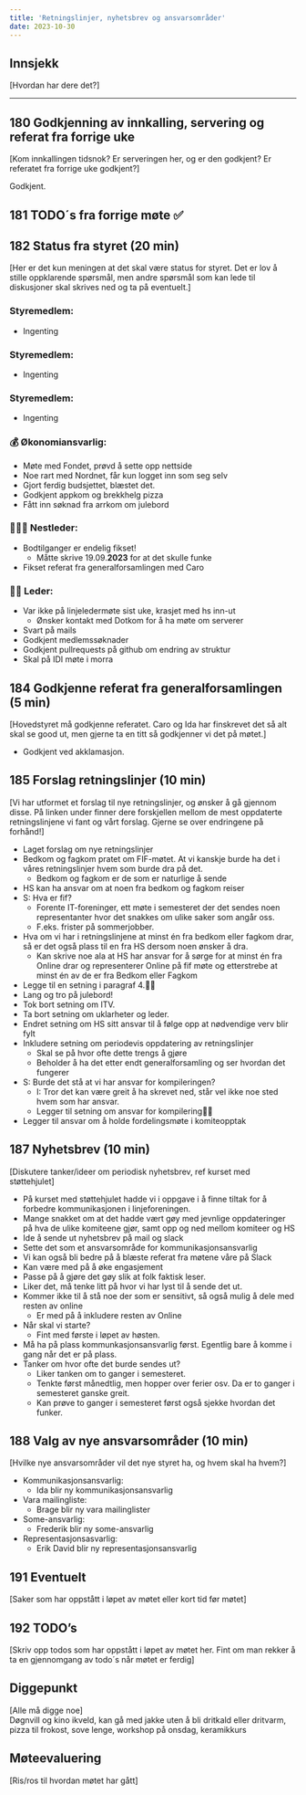 ```yaml
---
title: 'Retningslinjer, nyhetsbrev og ansvarsområder'
date: 2023-10-30
---
```


## Innsjekk  

[Hvordan har dere det?]  

---

## 180 Godkjenning av innkalling, servering og referat fra forrige uke  

[Kom innkallingen tidsnok? Er serveringen her, og er den godkjent? Er referatet fra forrige uke godkjent?]

Godkjent.  

## 181 TODO´s fra forrige møte **✅**  



## 182 Status fra styret (20 min)  

[Her er det kun meningen at det skal være status for styret. Det er lov å stille oppklarende spørsmål, men andre spørsmål som kan lede til diskusjoner skal skrives ned og ta på eventuelt.]  


### **Styremedlem**:  
- Ingenting  

### **Styremedlem**:  
- Ingenting  

### **Styremedlem**:  
- Ingenting  

### **💰** Økonomiansvarlig:  
- Møte med Fondet, prøvd å sette opp nettside  
- Noe rart med Nordnet, får kun logget inn som seg selv  
- Gjort ferdig budsjettet, blæstet det.  
- Godkjent appkom og brekkhelg pizza  
- Fått inn søknad fra arrkom om julebord  

### 👩🏻‍🦰 Nestleder:  

- Bodtilganger er endelig fikset!  
    - Måtte skrive 19.09.**2023** for at det skulle funke  
- Fikset referat fra generalforsamlingen med Caro  

### 👩🏾 Leder:  

- Var ikke på linjeledermøte sist uke, krasjet med hs inn-ut  
    - Ønsker kontakt med Dotkom for å ha møte om serverer  
- Svart på mails  
- Godkjent medlemssøknader  
- Godkjent pullrequests på github om endring av struktur  
- Skal på IDI møte i morra  

## 184 Godkjenne referat fra generalforsamlingen (5 min)  
[Hovedstyret må godkjenne referatet. Caro og Ida har finskrevet det så alt skal se good ut, men gjerne ta en titt så godkjenner vi det på møtet.]  
- Godkjent ved akklamasjon.  

## 185 Forslag retningslinjer (10 min)  

[Vi har utformet et forslag til nye retningslinjer, og ønsker å gå gjennom disse. På linken under finner dere forskjellen mellom de mest oppdaterte retningslinjene vi fant og vårt forslag. Gjerne se over endringene på forhånd!]  

- Laget forslag om nye retningslinjer  
- Bedkom og fagkom pratet om FIF-møtet. At vi kanskje burde ha det i våres retningslinjer hvem som burde dra på det.   
    - Bedkom og fagkom er de som er naturlige å sende  
- HS kan ha ansvar om at noen fra bedkom og fagkom reiser  
- S: Hva er fif?  
    - Forente IT-foreninger, ett møte i semesteret der det sendes noen representanter hvor det snakkes om ulike saker som angår oss.  
    - F.eks. frister på sommerjobber.  
- Hva om vi har i retningslinjene at minst én fra bedkom eller fagkom drar, så er det også plass til en fra HS dersom noen ønsker å dra.  
    - Kan skrive noe ala at HS har ansvar for å sørge for at minst én fra Online drar og representerer Online på fif møte og etterstrebe at minst én av de er fra Bedkom eller Fagkom  
- Legge til en setning i paragraf 4.🧑‍⚖️   
- Lang og tro på julebord!  
- Tok bort setning om ITV.  
- Ta bort setning om uklarheter og leder.  
- Endret setning om HS sitt ansvar til å følge opp at nødvendige verv blir fylt  
- Inkludere setning om periodevis oppdatering av retningslinjer  
    - Skal se på hvor ofte dette trengs å gjøre   
    - Beholder å ha det etter endt generalforsamling og ser hvordan det fungerer  
- S: Burde det stå at vi har ansvar for kompileringen?  
    - I: Tror det kan være greit å ha skrevet ned, står vel ikke noe sted hvem som har ansvar.  
    - Legger til setning om ansvar for kompilering🧑‍⚖️  
- Legger til ansvar om å holde fordelingsmøte i komiteopptak  

## 187 Nyhetsbrev (10 min)  

[Diskutere tanker/ideer om periodisk nyhetsbrev, ref kurset med støttehjulet]  


- På kurset med støttehjulet hadde vi i oppgave i å finne tiltak for å forbedre kommunikasjonen i linjeforeningen.  
- Mange snakket om at det hadde vært gøy med jevnlige oppdateringer på hva de ulike komiteene gjør, samt opp og ned mellom komiteer og HS  
- Ide å sende ut nyhetsbrev på mail og slack  
- Sette det som et ansvarsområde for kommunikasjonsansvarlig  
- Vi kan også bli bedre på å blæste referat fra møtene våre på Slack  
- Kan være med på å øke engasjement  
- Passe på å gjøre det gøy slik at folk faktisk leser.  
- Liker det, må tenke litt på hvor vi har lyst til å sende det ut.   
- Kommer ikke til å stå noe der som er sensitivt, så også mulig å dele med resten av online  
    - Er med på å inkludere resten av Online  
- Når skal vi starte?  
    - Fint med første i løpet av høsten.  
- Må ha på plass kommunkasjonsansvarlig først. Egentlig bare å komme i gang når det er på plass.  
- Tanker om hvor ofte det burde sendes ut?  
    - Liker tanken om to ganger i semesteret.  
    - Tenkte først månedtlig, men hopper over ferier osv. Da er to ganger i semesteret ganske greit.  
    - Kan prøve to ganger i semesteret først også sjekke hvordan det funker.  

## 188 Valg av nye ansvarsområder (10 min)  

[Hvilke nye ansvarsområder vil det nye styret ha, og hvem skal ha hvem?]  
- Kommunikasjonsansvarlig:  
    - Ida blir ny kommunikasjonsansvarlig  
- Vara mailingliste:  
    - Brage blir ny vara mailinglister  
- Some-ansvarlig:  
    - Frederik blir ny some-ansvarlig  
- Representasjonsasvarlig:  
    - Erik David blir ny representasjonsansvarlig  


## 191 Eventuelt

[Saker som har oppstått i løpet av møtet eller kort tid før møtet]  



## 192 TODO’s  

[Skriv opp todos som har oppstått i løpet av møtet her. Fint om man rekker å ta en gjennomgang av todo´s når møtet er ferdig]

## Diggepunkt  

[Alle må digge noe]  
Døgnvill og kino ikveld, kan gå med jakke uten å bli dritkald eller dritvarm, pizza til frokost, sove lenge, workshop på onsdag, keramikkurs  

## Møteevaluering  

[Ris/ros til hvordan møtet har gått]
